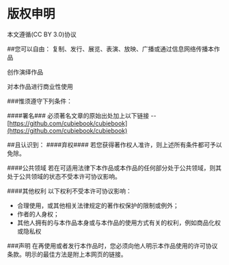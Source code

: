 版权申明
=======

本文遵循(CC BY 3.0)协议

##您可以自由：
复制、发行、展览、表演、放映、广播或通过信息网络传播本作品

创作演绎作品

对本作品进行商业性使用 

###惟须遵守下列条件：

####署名###
必须著名文章的原始出处加上以下链接 -- [https://github.com/cubiebook/cubiebook](https://github.com/cubiebook/cubiebook)

##且认识到： 
####弃权####
若您获得著作权人准许，则上述所有条件都可予以免除。

####公共领域
若在可适用法律下本作品或本作品的任何部分处于公共领域，则其处于公共领域的状态不受本许可协议影响。

####其他权利
以下权利不受本许可协议影响：

* 合理使用，或其他相关法律规定的著作权保护的限制或例外；
* 作者的人身权；
* 其他人拥有的与本作品本身或与本作品的使用方式有关的权利，例如商品化权或隐私权

###声明
在再使用或者发行本作品时，您必须向他人明示本作品使用的许可协议条款。明示的最佳方法是附上本网页的链接。



